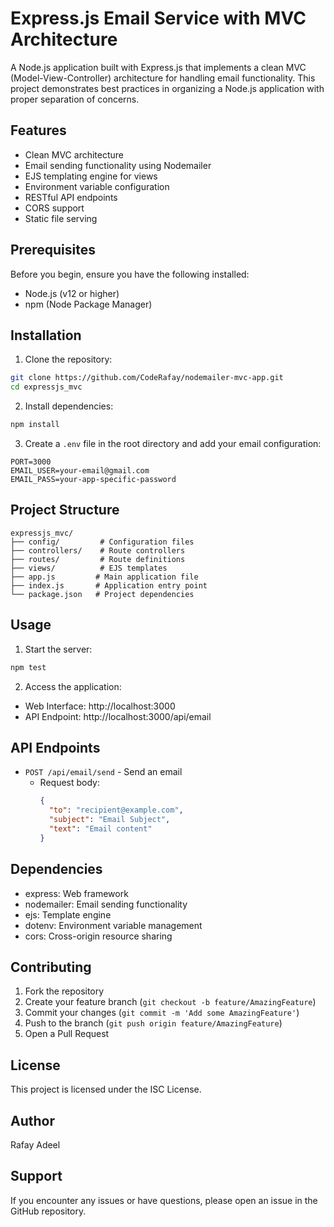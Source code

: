 # Express.js Email Service with MVC Architecture

A Node.js application built with Express.js that implements a clean MVC (Model-View-Controller) architecture for handling email functionality. This project demonstrates best practices in organizing a Node.js application with proper separation of concerns.

## Features

- Clean MVC architecture
- Email sending functionality using Nodemailer
- EJS templating engine for views
- Environment variable configuration
- RESTful API endpoints
- CORS support
- Static file serving

## Prerequisites

Before you begin, ensure you have the following installed:
- Node.js (v12 or higher)
- npm (Node Package Manager)

## Installation

1. Clone the repository:
```bash
git clone https://github.com/CodeRafay/nodemailer-mvc-app.git
cd expressjs_mvc
```

2. Install dependencies:
```bash
npm install
```

3. Create a `.env` file in the root directory and add your email configuration:
```env
PORT=3000
EMAIL_USER=your-email@gmail.com
EMAIL_PASS=your-app-specific-password
```

## Project Structure

```
expressjs_mvc/
├── config/         # Configuration files
├── controllers/    # Route controllers
├── routes/         # Route definitions
├── views/          # EJS templates
├── app.js         # Main application file
├── index.js       # Application entry point
└── package.json   # Project dependencies
```

## Usage

1. Start the server:
```bash
npm test
```

2. Access the application:
- Web Interface: http://localhost:3000
- API Endpoint: http://localhost:3000/api/email

## API Endpoints

- `POST /api/email/send` - Send an email
  - Request body:
    ```json
    {
      "to": "recipient@example.com",
      "subject": "Email Subject",
      "text": "Email content"
    }
    ```

## Dependencies

- express: Web framework
- nodemailer: Email sending functionality
- ejs: Template engine
- dotenv: Environment variable management
- cors: Cross-origin resource sharing

## Contributing

1. Fork the repository
2. Create your feature branch (`git checkout -b feature/AmazingFeature`)
3. Commit your changes (`git commit -m 'Add some AmazingFeature'`)
4. Push to the branch (`git push origin feature/AmazingFeature`)
5. Open a Pull Request

## License

This project is licensed under the ISC License.

## Author

Rafay Adeel

## Support

If you encounter any issues or have questions, please open an issue in the GitHub repository.
